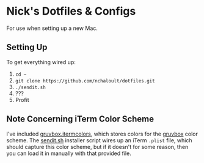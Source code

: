 # Nick's Dotfiles & Configs

For use when setting up a new Mac.

## Setting Up

To get everything wired up:

1. `cd ~`
1. `git clone https://github.com/nchaloult/dotfiles.git`
1. `./sendit.sh`
1. ???
1. Profit

## Note Concerning iTerm Color Scheme

I've included [gruvbox.itermcolors](colors/gruvbox.itermcolors), which stores colors for the [gruvbox](https://github.com/morhetz/gruvbox) color scheme. The [sendit.sh](sendit.sh) installer script wires up an iTerm `.plist` file, which should capture this color scheme, but if it doesn't for some reason, then you can load it in manually with that provided file.

